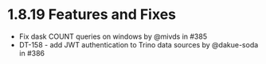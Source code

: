 # 1.8.19 Features and Fixes

* Fix dask COUNT queries on windows by @mivds in #385
* DT-158 - add JWT authentication to Trino data sources by @dakue-soda in #386
